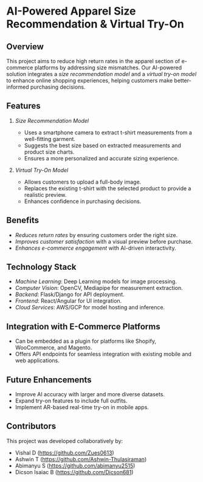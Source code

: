 # AI-Powered Apparel Size Recommendation & Virtual Try-On

## Overview

This project aims to reduce high return rates in the apparel section of e-commerce platforms by addressing size mismatches. Our AI-powered solution integrates a *size recommendation model* and a *virtual try-on model* to enhance online shopping experiences, helping customers make better-informed purchasing decisions.

## Features

1. *Size Recommendation Model*

   - Uses a smartphone camera to extract t-shirt measurements from a well-fitting garment.
   - Suggests the best size based on extracted measurements and product size charts.
   - Ensures a more personalized and accurate sizing experience.

2. *Virtual Try-On Model*

   - Allows customers to upload a full-body image.
   - Replaces the existing t-shirt with the selected product to provide a realistic preview.
   - Enhances confidence in purchasing decisions.

## Benefits

- *Reduces return rates* by ensuring customers order the right size.
- *Improves customer satisfaction* with a visual preview before purchase.
- *Enhances e-commerce engagement* with AI-driven interactivity.

## Technology Stack

- *Machine Learning*: Deep Learning models for image processing.
- *Computer Vision*: OpenCV, Mediapipe for measurement extraction.
- *Backend*: Flask/Django for API deployment.
- *Frontend*: React/Angular for UI integration.
- *Cloud Services*: AWS/GCP for model hosting and inference.

## Integration with E-Commerce Platforms

- Can be embedded as a plugin for platforms like Shopify, WooCommerce, and Magento.
- Offers API endpoints for seamless integration with existing mobile and web applications.

## Future Enhancements

- Improve AI accuracy with larger and more diverse datasets.
- Expand try-on features to include full outfits.
- Implement AR-based real-time try-on in mobile apps.

## Contributors
This project was developed collaboratively by:
- Vishal D (https://github.com/Zues0613)
- Ashwin T (https://github.com/Ashwin-Thulasiraman)
- Abimanyu S (https://github.com/abimanyu2515)
- Dicson Isaiac B (https://github.com/Dicson681)
